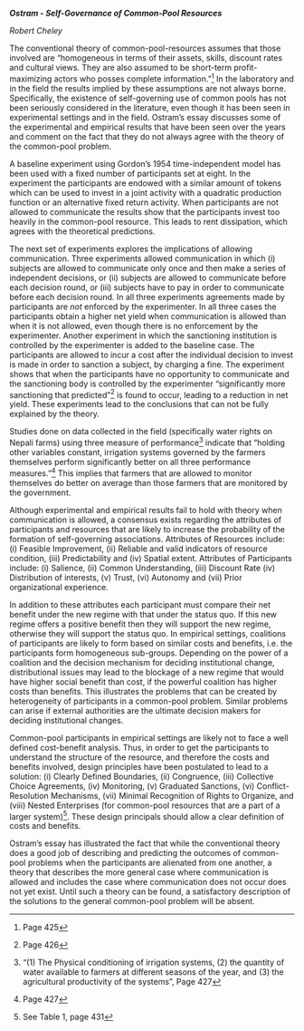 ***Ostram - Self-Governance of Common-Pool Resources***

*Robert Cheley*

The conventional theory of common-pool-resources assumes that those
involved are “homogeneous in terms of their assets, skills, discount
rates and cultural views. They are also assumed to be short-term
profit-maximizing actors who posses complete information.”[^1] In the
laboratory and in the field the results implied by these assumptions are
not always borne. Specifically, the existence of self-governing use of
common pools has not been seriously considered in the literature, even
though it has been seen in experimental settings and in the field.
Ostram’s essay discusses some of the experimental and empirical results
that have been seen over the years and comment on the fact that they do
not always agree with the theory of the common-pool problem.

A baseline experiment using Gordon’s 1954 time-independent model has
been used with a fixed number of participants set at eight. In the
experiment the participants are endowed with a similar amount of tokens
which can be used to invest in a joint activity with a quadratic
production function or an alternative fixed return activity. When
participants are not allowed to communicate the results show that the
participants invest too heavily in the common-pool resource. This leads
to rent dissipation, which agrees with the theoretical predictions.

The next set of experiments explores the implications of allowing
communication. Three experiments allowed communication in which (i)
subjects are allowed to communicate only once and then make a series of
independent decisions, or (ii) subjects are allowed to communicate
before each decision round, or (iii) subjects have to pay in order to
communicate before each decision round. In all three experiments
agreements made by participants are *not* enforced by the experimenter.
In all three cases the participants obtain a higher net yield when
communication is allowed than when it is not allowed, even though there
is no enforcement by the experimenter. Another experiment in which the
sanctioning institution is controlled by the experimenter is added to
the baseline case. The participants are allowed to incur a cost after
the individual decision to invest is made in order to sanction a
subject, by charging a fine. The experiment shows that when the
participants have no opportunity to communicate and the sanctioning body
is controlled by the experimenter “significantly more sanctioning that
predicted”[^2] is found to occur, leading to a reduction in net yield.
These experiments lead to the conclusions that can not be fully
explained by the theory.

Studies done on data collected in the field (specifically water rights
on Nepali farms) using three measure of performance[^3] indicate that
“holding other variables constant, irrigation systems governed by the
farmers themselves perform significantly better on all three performance
measures.”[^4] This implies that farmers that are allowed to monitor
themselves do better on average than those farmers that are monitored by
the government.

Although experimental and empirical results fail to hold with theory
when communication is allowed, a consensus exists regarding the
attributes of participants and resources that are likely to increase the
probability of the formation of self-governing associations. Attributes
of Resources include: (i) Feasible Improvement, (ii) Reliable and valid
indicators of resource condition, (iii) Predictability and (iv) Spatial
extent. Attributes of Participants include: (i) Salience, (ii) Common
Understanding, (iii) Discount Rate (iv) Distribution of interests, (v)
Trust, (vi) Autonomy and (vii) Prior organizational experience.

In addition to these attributes each participant must compare their net
benefit under the new regime with that under the status quo. If this new
regime offers a positive benefit then they will support the new regime,
otherwise they will support the status quo. In empirical settings,
coalitions of participants are likely to form based on similar costs and
benefits, i.e. the participants form homogeneous sub-groups. Depending
on the power of a coalition and the decision mechanism for deciding
institutional change, distributional issues may lead to the blockage of
a new regime that would have higher social benefit than cost, if the
powerful coalition has higher costs than benefits. This illustrates the
problems that can be created by heterogeneity of participants in a
common-pool problem. Similar problems can arise if external authorities
are the ultimate decision makers for deciding institutional changes.

Common-pool participants in empirical settings are likely not to face a
well defined cost-benefit analysis. Thus, in order to get the
participants to understand the structure of the resource, and therefore
the costs and benefits involved, design principles have been postulated
to lead to a solution: (i) Clearly Defined Boundaries, (ii) Congruence,
(iii) Collective Choice Agreements, (iv) Monitoring, (v) Graduated
Sanctions, (vi) Conflict-Resolution Mechanisms, (vii) Minimal
Recognition of Rights to Organize, and (viii) Nested Enterprises (for
common-pool resources that are a part of a larger system)[^5]. These
design principals should allow a clear definition of costs and benefits.

Ostram’s essay has illustrated the fact that while the conventional
theory does a good job of describing and predicting the outcomes of
common-pool problems when the participants are alienated from one
another, a theory that describes the more general case where
communication is allowed and includes the case where communication does
not occur does not yet exist. Until such a theory can be found, a
satisfactory description of the solutions to the general common-pool
problem will be absent.

[^1]: Page 425

[^2]: Page 426

[^3]: “(1) The Physical conditioning of irrigation systems, (2) the
    quantity of water available to farmers at different seasons of the
    year, and (3) the agricultural productivity of the systems”, Page
    427

[^4]: Page 427

[^5]: See Table 1, page 431
